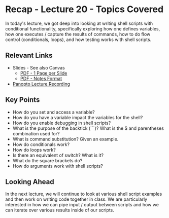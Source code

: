 # Recap - Lecture 20 - Topics Covered

In today's lecture, we got deep into looking at writing shell scripts with conditional functionality, specifically exploring how one defines variables, how one executes / capture the results of commands, how to do flow control (conditionals, loops), and how testing works with shell scripts.  

## Relevant Links

* Slides - See also Canvas
   * [PDF - 1 Page per Slide](https://canvas.nd.edu/files/4132958/download?download_frd=1)
   * [PDF - Notes Format](https://canvas.nd.edu/files/4132959/download?download_frd=1)
* [Panopto Lecture Recording](https://notredame.hosted.panopto.com/Panopto/Pages/Viewer.aspx?id=625028bd-5ee9-4bd8-bb85-b2090110d76e)

## Key Points

* How do you set and access a variable?
* How do you have a variable impact the variables for the shell?
* How do you enable debugging in shell scripts?
* What is the purpose of the backtick (`\``)?  What is the $ and parentheses combination used for?
* What is command substitution? Given an example.
* How do conditionals work?
* How do loops work?
* Is there an equivalent of switch? What is it?
* What do the square brackets do?
* How do arguments work with shell scripts?

## Looking Ahead

In the next lecture, we will continue to look at various shell script examples and then work on writing code together in class.  We are particularly interested in how we can pipe input / output between scripts and how we can iterate over various results inside of our scripts.